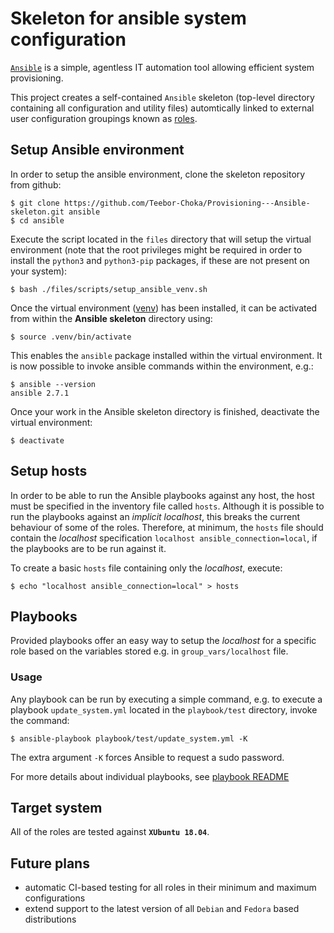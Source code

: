 # Skeleton for ansible system configuration
[`Ansible`](https://www.ansible.com/) is a simple, agentless IT automation tool allowing efficient system provisioning.

This project creates a self-contained `Ansible` skeleton (top-level directory containing all configuration and utility files) automtically linked to external user configuration groupings known as [roles](https://github.com/Teebor-Choka/Provisioning---Ansible-Roles).


## Setup Ansible environment
In order to setup the ansible environment, clone the skeleton repository from github:

    $ git clone https://github.com/Teebor-Choka/Provisioning---Ansible-skeleton.git ansible
    $ cd ansible
    
Execute the script located in the `files` directory that will setup the virtual environment (note that the root privileges might be required in order to install the `python3` and `python3-pip` packages, if these are not present on your system):
 
    $ bash ./files/scripts/setup_ansible_venv.sh

Once the virtual environment ([venv](https://virtualenv.pypa.io/en/latest/)) has been installed, it can be activated from within the **Ansible skeleton** directory using:

    $ source .venv/bin/activate

This enables the `ansible` package installed within the virtual environment. It is now possible to invoke ansible commands within the environment, e.g.:

    $ ansible --version
    ansible 2.7.1

Once your work in the Ansible skeleton directory is finished, deactivate the virtual environment:

    $ deactivate
  
  
## Setup hosts
In order to be able to run the Ansible playbooks against any host, the host must be specified in the inventory file called `hosts`. Although it is possible to run the playbooks against an *implicit localhost*, this breaks the current behaviour of some of the roles. Therefore, at minimum, the `hosts` file should contain the *localhost* specification `localhost ansible_connection=local`, if the playbooks are to be run against it.

To create a basic `hosts` file containing only the *localhost*, execute:

    $ echo "localhost ansible_connection=local" > hosts


## Playbooks
Provided playbooks offer an easy way to setup the *localhost* for a specific role based on the variables stored e.g. in  `group_vars/localhost` file.

### Usage
Any playbook can be run by executing a simple command, e.g. to execute a playbook `update_system.yml` located in the `playbook/test` directory, invoke the command:

    $ ansible-playbook playbook/test/update_system.yml -K

The extra argument `-K` forces Ansible to request a sudo password.

For more details about individual playbooks, see [playbook README](./playbooks/README.md)


## Target system
All of the roles are tested against **`XUbuntu 18.04`**.


## Future plans
- automatic CI-based testing for all roles in their minimum and maximum configurations
- extend support to the latest version of all `Debian` and `Fedora` based distributions

